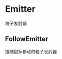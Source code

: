 # Emitter

粒子发射器

<code src="./demos/MeshRenderEmitter.tsx"></code>

## FollowEmitter

跟随鼠标移动的粒子发射器

<code src="./demos/FollowEmitter.tsx"></code>
